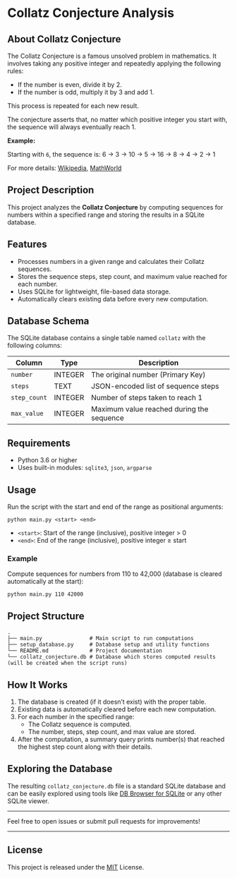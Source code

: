 # Collatz Conjecture Analysis

## About Collatz Conjecture

The Collatz Conjecture is a famous unsolved problem in mathematics. It involves taking any positive integer and repeatedly applying the following rules:

* If the number is even, divide it by 2.
* If the number is odd, multiply it by 3 and add 1.

This process is repeated for each new result.

The conjecture asserts that, no matter which positive integer you start with, the sequence will always eventually reach 1.

**Example:**

Starting with `6`, the sequence is: 6 → 3 → 10 → 5 → 16 → 8 → 4 → 2 → 1

For more details: [Wikipedia](https://en.wikipedia.org/wiki/Collatz_conjecture), [MathWorld](https://mathworld.wolfram.com/CollatzProblem.html)

## Project Description

This project analyzes the **Collatz Conjecture** by computing sequences for numbers within a specified range and storing the results in a SQLite database.

## Features

- Processes numbers in a given range and calculates their Collatz sequences.
- Stores the sequence steps, step count, and maximum value reached for each number.
- Uses SQLite for lightweight, file-based data storage.
- Automatically clears existing data before every new computation.

## Database Schema

The SQLite database contains a single table named `collatz` with the following columns:

| Column      | Type    | Description                              |
|-------------|---------|------------------------------------------|
| `number`    | INTEGER | The original number (Primary Key)        |
| `steps`     | TEXT    | JSON-encoded list of sequence steps      |
| `step_count`| INTEGER | Number of steps taken to reach 1         |
| `max_value` | INTEGER | Maximum value reached during the sequence|

## Requirements

- Python 3.6 or higher
- Uses built-in modules: `sqlite3`, `json`, `argparse`

## Usage

Run the script with the start and end of the range as positional arguments:

```
python main.py <start> <end>
````

* `<start>`: Start of the range (inclusive), positive integer > 0 
* `<end>`: End of the range (inclusive), positive integer ≥ start

### Example
Compute sequences for numbers from 110 to 42,000 (database is cleared automatically at the start):

```
python main.py 110 42000
```

## Project Structure

```
.
├── main.py               # Main script to run computations
├── setup_database.py     # Database setup and utility functions
└── README.md             # Project documentation
└── collatz_conjecture.db # Database which stores computed results (will be created when the script runs)
```

## How It Works

1. The database is created (if it doesn’t exist) with the proper table.
2. Existing data is automatically cleared before each new computation.
3. For each number in the specified range:
   * The Collatz sequence is computed.
   * The number, steps, step count, and max value are stored.
4. After the computation, a summary query prints number(s) that reached the highest step count along with their details.

## Exploring the Database

The resulting `collatz_conjecture.db` file is a standard SQLite database and can be easily explored using tools like [DB Browser for SQLite](https://sqlitebrowser.org/dl/) or any other SQLite viewer.

---

Feel free to open issues or submit pull requests for improvements!

---

## License

This project is released under the [MIT](LICENSE) License.

